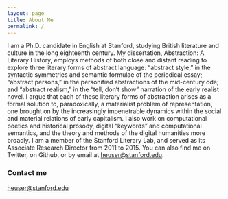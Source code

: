 ```yaml
---
layout: page
title: About Me
permalink: /
---
```


I am a Ph.D. candidate in English at Stanford, studying British literature and culture in the long eighteenth century. My dissertation, Abstraction: A Literary History, employs methods of both close and distant reading to explore three literary forms of abstract language: “abstract style,” in the syntactic symmetries and semantic formulae of the periodical essay; “abstract persons,” in the personified abstractions of the mid-century ode; and “abstract realism,” in the “tell, don’t show” narration of the early realist novel. I argue that each of these literary forms of abstraction arises as a formal solution to, paradoxically, a materialist problem of representation, one brought on by the increasingly impenetrable dynamics within the social and material relations of early capitalism. I also work on computational poetics and historical prosody, digital “keywords” and computational semantics, and the theory and methods of the digital humanities more broadly. I am a member of the Stanford Literary Lab, and served as its Associate Research Director from 2011 to 2015. You can also find me on Twitter, on Github, or by email at heuser@stanford.edu.

### Contact me

[heuser@stanford.edu](mailto:heuser@stanford.edu)
